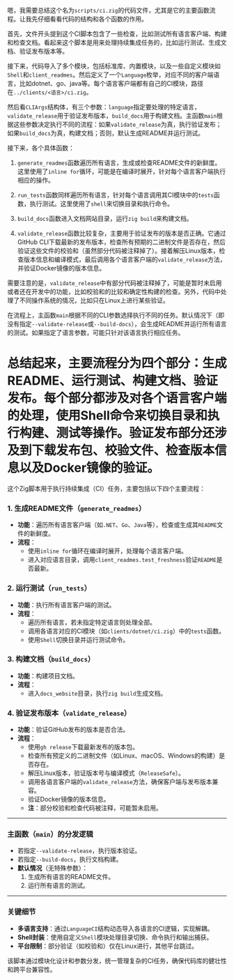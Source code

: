 嗯，我需要总结这个名为`scripts/ci.zig`的代码文件，尤其是它的主要函数流程。让我先仔细看看代码的结构和各个函数的作用。

首先，文件开头提到这个CI脚本包含了一些检查，比如测试所有语言客户端、构建和检查文档。看起来这个脚本是用来处理持续集成任务的，比如运行测试、生成文档、验证发布版本等。

接下来，代码导入了多个模块，包括标准库、内置模块，以及一些自定义模块如`Shell`和`client_readmes`。然后定义了一个`Language`枚举，对应不同的客户端语言，比如dotnet、go、java等。每个语言客户端都有自己的CI模块，路径在`../clients/<语言>/ci.zig`。

然后看`CLIArgs`结构体，有三个参数：`language`指定要处理的特定语言，`validate_release`用于验证发布版本，`build_docs`用于构建文档。主函数`main`根据这些参数决定执行不同的流程：如果`validate_release`为真，执行验证发布；如果`build_docs`为真，构建文档；否则，默认生成README并运行测试。

接下来，各个具体函数：

1. `generate_readmes`函数遍历所有语言，生成或检查README文件的新鲜度。这里使用了`inline for`循环，可能是在编译时展开，针对每个语言客户端执行相应的操作。

2. `run_tests`函数同样遍历所有语言，针对每个语言调用其CI模块中的`tests`函数，执行测试。这里使用了`shell`来切换目录和执行命令。

3. `build_docs`函数进入文档网站目录，运行`zig build`来构建文档。

4. `validate_release`函数比较复杂，主要用于验证发布的版本是否正确。它通过GitHub CLI下载最新的发布版本，检查所有预期的二进制文件是否存在，然后验证这些文件的校验和（虽然部分代码被注释掉了）。接着解压Linux版本，检查版本信息和编译模式，最后调用各个语言客户端的`validate_release`方法，并验证Docker镜像的版本信息。

需要注意的是，`validate_release`中有部分代码被注释掉了，可能是暂时未启用或者还在开发中的功能，比如校验和的比较和确定性构建的检查。另外，代码中处理了不同操作系统的情况，比如只在Linux上进行某些验证。

在流程上，主函数`main`根据不同的CLI参数选择执行不同的任务。默认情况下（即没有指定`--validate-release`或`--build-docs`），会生成README并运行所有语言的测试。如果指定了语言参数，可能只针对该语言执行相应任务。

总结起来，主要流程分为四个部分：生成README、运行测试、构建文档、验证发布。每个部分都涉及对各个语言客户端的处理，使用Shell命令来切换目录和执行构建、测试等操作。验证发布部分还涉及到下载发布包、校验文件、检查版本信息以及Docker镜像的验证。
================================================
这个Zig脚本用于执行持续集成（CI）任务，主要包括以下四个主要流程：

### 1. **生成README文件（`generate_readmes`）**
- **功能**：遍历所有语言客户端（如`.NET`、`Go`、`Java`等），检查或生成其`README`文件的新鲜度。
- **流程**：
  - 使用`inline for`循环在编译时展开，处理每个语言客户端。
  - 进入对应语言目录，调用`client_readmes.test_freshness`验证`README`是否最新。

### 2. **运行测试（`run_tests`）**
- **功能**：执行所有语言客户端的测试。
- **流程**：
  - 遍历所有语言，若未指定特定语言则处理全部。
  - 调用各语言对应的CI模块（如`clients/dotnet/ci.zig`）中的`tests`函数。
  - 使用`Shell`切换目录并运行测试命令。

### 3. **构建文档（`build_docs`）**
- **功能**：构建项目文档。
- **流程**：
  - 进入`docs_website`目录，执行`zig build`生成文档。

### 4. **验证发布版本（`validate_release`）**
- **功能**：验证GitHub发布的版本是否合法。
- **流程**：
  - 使用`gh release`下载最新发布的版本包。
  - 检查所有预定义的二进制文件（如Linux、macOS、Windows的构建）是否存在。
  - 解压Linux版本，验证版本号与编译模式（`ReleaseSafe`）。
  - 调用各语言客户端的`validate_release`方法，确保客户端与发布版本兼容。
  - 验证Docker镜像的版本信息。
  - **注**：部分校验和检查代码被注释，可能暂未启用。

---

### **主函数（`main`）的分发逻辑**
- 若指定`--validate-release`，执行版本验证。
- 若指定`--build-docs`，执行文档构建。
- **默认情况**（无特殊参数）：
  1. 生成所有语言的README文件。
  2. 运行所有语言的测试。

---

### **关键细节**
- **多语言支持**：通过`LanguageCI`结构动态导入各语言的CI逻辑，实现解耦。
- **Shell封装**：使用自定义`Shell`模块处理目录切换、命令执行和输出捕获。
- **平台限制**：部分验证（如校验和）仅在Linux进行，其他平台跳过。

该脚本通过模块化设计和参数分发，统一管理复杂的CI任务，确保代码库的健壮性和跨平台兼容性。